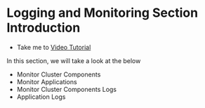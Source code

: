 # Logging and Monitoring Section Introduction

- Take me to [Video Tutorial](https://kodekloud.com/topic/logging-and-monitoring-section-introduction/)
  
In this section, we will take a look at the below

- Monitor Cluster Components
- Monitor Applications
- Monitor Cluster Components Logs
- Application Logs
